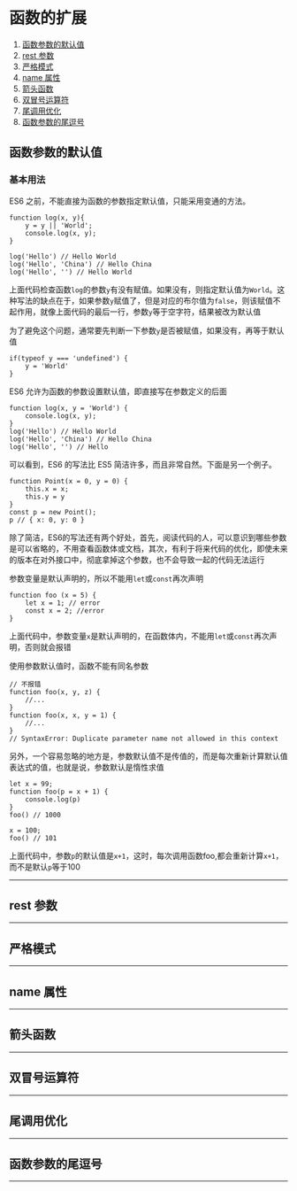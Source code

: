 # 函数的扩展

1. [函数参数的默认值](https://github.com/LbhFront-end/About-ES6/blob/master/ES6-函数的扩展.md#函数参数的默认值)
2. [rest 参数](https://github.com/LbhFront-end/About-ES6/blob/master/ES6-函数的扩展.md#rest-参数)
3. [严格模式](https://github.com/LbhFront-end/About-ES6/blob/master/ES6-函数的扩展.md#严格模式)
4. [name 属性](https://github.com/LbhFront-end/About-ES6/blob/master/ES6-函数的扩展.md#name-属性)
5. [箭头函数](https://github.com/LbhFront-end/About-ES6/blob/master/ES6-函数的扩展.md#箭头函数)
6. [双冒号运算符](https://github.com/LbhFront-end/About-ES6/blob/master/ES6-函数的扩展.md#双冒号运算符)
7. [尾调用优化](https://github.com/LbhFront-end/About-ES6/blob/master/ES6-函数的扩展.md#尾调用优化)
8. [函数参数的尾逗号](https://github.com/LbhFront-end/About-ES6/blob/master/ES6-函数的扩展.md#函数参数的尾逗号)





## 函数参数的默认值

### 基本用法

ES6 之前，不能直接为函数的参数指定默认值，只能采用变通的方法。

```
function log(x, y){
    y = y || 'World';
    console.log(x, y);
}

log('Hello') // Hello World
log('Hello', 'China') // Hello China
log('Hello', '') // Hello World
```

上面代码检查函数`log`的参数`y`有没有赋值。如果没有，则指定默认值为`World`。这种写法的缺点在于，如果参数`y`赋值了，但是对应的布尔值为`false`，则该赋值不起作用，就像上面代码的最后一行，参数`y`等于空字符，结果被改为默认值

为了避免这个问题，通常要先判断一下参数`y`是否被赋值，如果没有，再等于默认值

```
if(typeof y === 'undefined') {
    y = 'World'
}
```

ES6 允许为函数的参数设置默认值，即直接写在参数定义的后面

```
function log(x, y = 'World') {
    console.log(x, y);
}
log('Hello') // Hello World
log('Hello', 'China') // Hello China
log('Hello', '') // Hello
```

可以看到，ES6 的写法比 ES5 简洁许多，而且非常自然。下面是另一个例子。 

```
function Point(x = 0, y = 0) {
    this.x = x;
    this.y = y
}
const p = new Point();
p // { x: 0, y: 0 }
```

除了简洁，ES6的写法还有两个好处，首先，阅读代码的人，可以意识到哪些参数是可以省略的，不用查看函数体或文档，其次，有利于将来代码的优化，即使未来的版本在对外接口中，彻底拿掉这个参数，也不会导致一起的代码无法运行

参数变量是默认声明的，所以不能用`let`或`const`再次声明

```
function foo (x = 5) {
    let x = 1; // error
    const x = 2; //error
}
```

上面代码中，参数变量`x`是默认声明的，在函数体内，不能用`let`或`const`再次声明，否则就会报错

使用参数默认值时，函数不能有同名参数

```
// 不报错
function foo(x, y, z) {
    //...
}
function foo(x, x, y = 1) {
    //...
}
// SyntaxError: Duplicate parameter name not allowed in this context
```

另外，一个容易忽略的地方是，参数默认值不是传值的，而是每次重新计算默认值表达式的值，也就是说，参数默认是惰性求值

```
let x = 99;
function foo(p = x + 1) {
    console.log(p)
}
foo() // 1000

x = 100;
foo() // 101
```

上面代码中，参数`p`的默认值是`x+1`，这时，每次调用函数foo,都会重新计算`x+1`，而不是默认`p`等于100

------

## rest 参数

------

## 严格模式

------

## name 属性

------

## 箭头函数

------

## 双冒号运算符

------

## 尾调用优化

------

## 函数参数的尾逗号

------